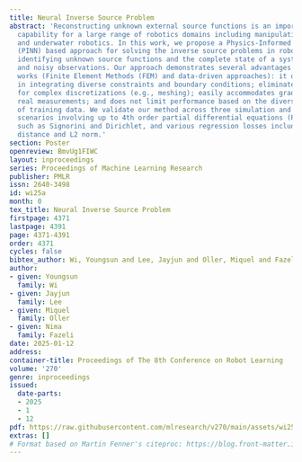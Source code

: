 ```yaml
---
title: Neural Inverse Source Problem
abstract: 'Reconstructing unknown external source functions is an important perception
  capability for a large range of robotics domains including manipulation, aerial,
  and underwater robotics. In this work, we propose a Physics-Informed Neural Network
  (PINN) based approach for solving the inverse source problems in robotics, jointly
  identifying unknown source functions and the complete state of a system given partial
  and noisy observations. Our approach demonstrates several advantages over prior
  works (Finite Element Methods (FEM) and data-driven approaches): it offers flexibility
  in integrating diverse constraints and boundary conditions; eliminates the need
  for complex discretizations (e.g., meshing); easily accommodates gradients from
  real measurements; and does not limit performance based on the diversity and quality
  of training data. We validate our method across three simulation and real-world
  scenarios involving up to 4th order partial differential equations (PDEs), constraints
  such as Signorini and Dirichlet, and various regression losses including Chamfer
  distance and L2 norm.'
section: Poster
openreview: BmvUg1FIWC
layout: inproceedings
series: Proceedings of Machine Learning Research
publisher: PMLR
issn: 2640-3498
id: wi25a
month: 0
tex_title: Neural Inverse Source Problem
firstpage: 4371
lastpage: 4391
page: 4371-4391
order: 4371
cycles: false
bibtex_author: Wi, Youngsun and Lee, Jayjun and Oller, Miquel and Fazeli, Nima
author:
- given: Youngsun
  family: Wi
- given: Jayjun
  family: Lee
- given: Miquel
  family: Oller
- given: Nima
  family: Fazeli
date: 2025-01-12
address:
container-title: Proceedings of The 8th Conference on Robot Learning
volume: '270'
genre: inproceedings
issued:
  date-parts:
  - 2025
  - 1
  - 12
pdf: https://raw.githubusercontent.com/mlresearch/v270/main/assets/wi25a/wi25a.pdf
extras: []
# Format based on Martin Fenner's citeproc: https://blog.front-matter.io/posts/citeproc-yaml-for-bibliographies/
---
```

